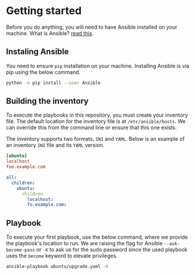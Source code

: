 # Getting started

Before you do anything, you will need to have Ansible installed on your machine. What is Ansible? [read this](https://www.redhat.com/en/technologies/management/ansible/what-is-ansible).

## Instaling Ansible

You need to ensure `pip` installation on your machine. Installing Ansible is via pip using the below command.
```bash
python -m pip install --user Ansible
```

## Building the inventory

To execute the playbooks in this repository, you must create your inventory file. The default location for the inventory file is at `/etc/ansible/hosts`. We can override this from the command line or ensure that this one exists.

The inventory supports two formats, `INI` and `YAML`. Below is an example of an inventory `INI` file and its `YAML` version.

```ini
[ubuntu]
localhost
foo.example.com
```
```yaml
all:
  children:
    ubuntu:
      children    
        localhost:
        fo.example.com:
```

## Playbook

To execute your first playbook, use the below command, where we provide the playbook's location to run. We are raising the flag for Ansible `--ask-become-pass` or `-K` to ask us for the sudo password since the used playbook uses the `become` keyword to elevate privileges.
```bash
ansible-playbook ubuntu/upgrade.yaml -K
```


